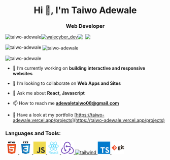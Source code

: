 <h1 align="center">Hi 👋, I'm Taiwo Adewale</h1>
<h3 align="center">Web Developer</h3>

<p align="center" style="display: flex;"> 
  <img src="https://komarev.com/ghpvc/?username=taiwo-adewale&label=Profile%20views&color=0e75b6&style=flat" alt="taiwo-adewale" /> 
 <a href="https://twitter.com/walecyber_dev" target="blank"><img src="https://img.shields.io/twitter/follow/walecyber_dev?logo=twitter&style=for-the-badge" alt="walecyber_dev" /></a>

  <a href="mailto:adewaletaiwo08@gmail.com" target="_blank">
  <img src="https://img.shields.io/badge/email me-%23D14836.svg?&style=for-the-badge&logo=gmail&logoColor=white" />
</a>&nbsp;&nbsp;
  <a href="https://wa.me/2348109185402?text=Hello Adewale" target="_blank">
  <img src="https://img.shields.io/badge/WHATSAPP-%2325D366.svg?&style=for-the-badge&logo=whatsapp&logoColor=white" />
</a>&nbsp;&nbsp;
</p>

<p><img align="left" src="https://github-readme-stats.vercel.app/api/top-langs?username=taiwo-adewale&show_icons=true&locale=en&layout=compact" alt="taiwo-adewale" /></p>

<p>&nbsp;<img align="center" src="https://github-readme-stats.vercel.app/api?username=taiwo-adewale&show_icons=true&locale=en" alt="taiwo-adewale" /></p>

<p><img align="center" src="https://github-readme-streak-stats.herokuapp.com/?user=taiwo-adewale&" alt="taiwo-adewale" /></p>

- 🔭 I’m currently working on **building interactive and responsive websites**

- 👯 I’m looking to collaborate on **Web Apps and Sites**

- 💬 Ask me about **React, Javascript**

- 📫 How to reach me **adewaletaiwo08@gmail.com**

- 📄 Have a look at my portfolio [https://taiwo-adewale.vercel.app/projects](https://taiwo-adewale.vercel.app/projects)

<h3 align="left">Languages and Tools:</h3>
<p align="left">
<a href="https://www.w3.org/html/" target="_blank" rel="noreferrer"> <img src="https://raw.githubusercontent.com/devicons/devicon/master/icons/html5/html5-original-wordmark.svg" alt="html5" width="40" height="40"/> </a> <a href="https://www.w3schools.com/css/" target="_blank" rel="noreferrer"> <img src="https://raw.githubusercontent.com/devicons/devicon/master/icons/css3/css3-original-wordmark.svg" alt="css3" width="40" height="40"/> </a> <a href="https://developer.mozilla.org/en-US/docs/Web/JavaScript" target="_blank" rel="noreferrer"> <img src="https://raw.githubusercontent.com/devicons/devicon/master/icons/javascript/javascript-original.svg" alt="javascript" width="40" height="40"/> </a> <a href="https://reactjs.org/" target="_blank" rel="noreferrer"> <img src="https://raw.githubusercontent.com/devicons/devicon/master/icons/react/react-original-wordmark.svg" alt="react" width="40" height="40"/> </a> <a href="https://redux.js.org" target="_blank" rel="noreferrer"> <img src="https://raw.githubusercontent.com/devicons/devicon/master/icons/redux/redux-original.svg" alt="redux" width="40" height="40"/> </a> <a href="https://tailwindcss.com/" target="_blank" rel="noreferrer"> <img src="https://www.vectorlogo.zone/logos/tailwindcss/tailwindcss-icon.svg" alt="tailwind" width="40" height="40"/> </a> <a href="https://www.typescriptlang.org/" target="_blank" rel="noreferrer"> <img src="https://raw.githubusercontent.com/devicons/devicon/master/icons/typescript/typescript-original.svg" alt="typescript" width="40" height="40"/> </a><a href="https://git-scm.com" target="_blank" rel="noreferrer"> <img src="https://github.com/devicons/devicon/blob/master/icons/git/git-original-wordmark.svg" alt="git" width="40" height="40"/> </a>
</p>
